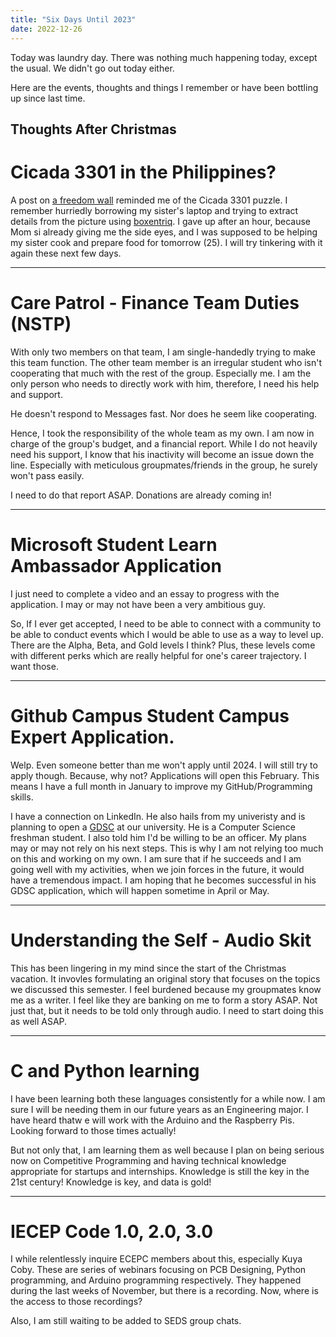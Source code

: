 ```yaml
---
title: "Six Days Until 2023"
date: 2022-12-26
---
```

Today was laundry day. There was nothing much happening today, except the usual. We didn't go out today either.

Here are the events, thoughts and things I remember or have been bottling up since last time.
## Thoughts After Christmas

# Cicada 3301 in the Philippines?
A post on [a freedom wall](https://web.facebook.com/hashtag/dlsudfw_2790) reminded me of the Cicada 3301 puzzle. I remember hurriedly borrowing my sister's laptop and trying to extract details from the picture using [boxentriq](https://www.boxentriq.com/). I gave up after an hour, because Mom si already giving me the side eyes, and I was supposed to be helping my sister cook and prepare food for tomorrow (25). I will try tinkering with it again these next few days.

---

# Care Patrol - Finance Team Duties (NSTP)
With only two members on that team, I am single-handedly trying to make this team function. The other team member is an irregular student who isn't cooperating that much with the rest of the group. Especially me. I am the only person who needs to directly work with him, therefore, I need his help and support. 

He doesn't respond to Messages fast. Nor does he seem like cooperating.

Hence, I took the responsibility of the whole team as my own. I am now in charge of the group's budget, and a financial report. While I do not heavily need his support, I know that his inactivity will become an issue down the line. Especially with meticulous groupmates/friends in the group, he surely won't pass easily. 

I need to do that report ASAP. Donations are already coming in!

---

# Microsoft Student Learn Ambassador Application
I just need to complete a video and an essay to progress with the application. I may or may not have been a very ambitious guy.

So, If I ever get accepted, I need to be able to connect with a community to be able to conduct events which I would be able to use as a way to level up. There are the Alpha, Beta, and Gold levels I think? Plus, these levels come with different perks which are really helpful for one's career trajectory. I want those. 

---

# Github Campus Student Campus Expert Application.
Welp. Even someone better than me won't apply until 2024. I will still try to apply though. Because, why not? Applications will open this February. This means I have a full month in January to improve my GitHub/Programming skills. 

I have a connection on LinkedIn. He also hails from my univeristy and is planning to open a [GDSC](https://developers.google.com/community/gdsc) at our university. He is a Computer Science freshman student. I also told him I'd be willing to be an officer. My plans may or may not rely on his next steps. This is why I am not relying too much on this and working on my own. I am sure that if he succeeds and I am going well with my activities, when we join forces in the future, it would have a tremendous impact. I am hoping that he becomes successful in his GDSC application, which will happen sometime in April or May.

---

# Understanding the Self - Audio Skit
This has been lingering in my mind since the start of the Christmas vacation. It invovles formulating an original story that focuses on the topics we discussed this semester. I feel burdened because my groupmates know me as a writer. I feel like they are banking on me to form a story ASAP. Not just that, but it needs to be told only through audio. I need to start doing this as well ASAP.

---

# C and Python learning
I have been learning both these languages consistently for a while now. I am sure I will be needing them in our future years as an Engineering major. I have heard thatw e will work with the Arduino and the Raspberry Pis. Looking forward to those times actually!

But not only that, I am learning them as well because I plan on being serious now on Competitive Programming and having technical knowledge appropriate for startups and internships. Knowledge is still the key in the 21st century! Knowledge is key, and data is gold!

---

# IECEP Code 1.0, 2.0, 3.0
I while relentlessly inquire ECEPC members about this, especially Kuya Coby. These are series of webinars focusing on PCB Designing, Python programming, and Arduino programming respectively. They happened during the last weeks of November, but there is a recording. Now, where is the access to those recordings?


Also, I am still waiting to be added to SEDS group chats.